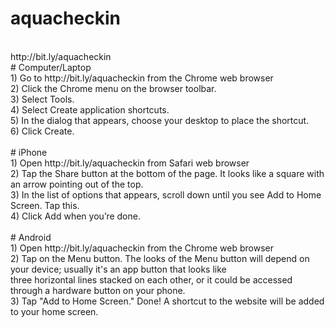 # aquacheckin
<br>
http://bit.ly/aquacheckin
<br>
# Computer/Laptop<br>
1) Go to http://bit.ly/aquacheckin from the Chrome web browser<br>
2) Click the Chrome menu on the browser toolbar.<br>
3) Select Tools.<br>
4) Select Create application shortcuts.<br>
5) In the dialog that appears, choose your desktop to place the shortcut.<br>
6) Click Create.<br>
<br>
# iPhone<br>
1) Open http://bit.ly/aquacheckin from Safari web browser<br>
2) Tap the Share button at the bottom of the page. It looks like a square with an arrow pointing out of the top.<br>
3) In the list of options that appears, scroll down until you see Add to Home Screen. Tap this.<br>
4) Click Add when you’re done.<br>
<br>
# Android<br>
1) Open http://bit.ly/aquacheckin from the Chrome web browser<br>
2) Tap on the Menu button. The looks of the Menu button will depend on your device; usually it's an app button that looks like <br>three horizontal lines stacked on each other, or it could be accessed through a hardware button on your phone.<br>
3) Tap "Add to Home Screen." Done! A shortcut to the website will be added to your home screen.<br>
